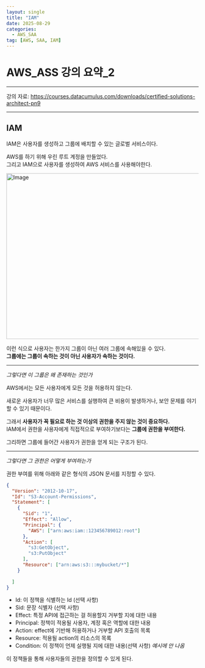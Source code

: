 ```yaml
---
layout: single
title: "IAM"
date: 2025-08-29
categories:
  - AWS_SAA
tag: [AWS, SAA, IAM]
---
```

AWS_ASS 강의 요약_2
===
- - -
강의 자료: <https://courses.datacumulus.com/downloads/certified-solutions-architect-pn9>
- - -

## IAM   

IAM은 사용자를 생성하고 그룹에 배치할 수 있는 글로벌 서비스이다.   

AWS를 하기 위해 우린 루트 계정을 만들었다.      
그리고 IAM으로 사용자를 생성하여 AWS 서비스를 사용해야한다.   

<img width="940" height="434" alt="Image" src="https://github.com/user-attachments/assets/f30f777a-e604-4c2f-90d5-3588befe669a" />   

이런 식으로 사용자는 한가지 그룹이 아닌 여러 그룹에 속해있을 수 있다.   
**그룹에는 그룹이 속하는 것이 아닌 사용자가 속하는 것이다.**   
- - -
*그렇다면 이 그룹은 왜 존재하는 것인가*

AWS에서는 모든 사용자에게 모든 것을 허용하지 않는다.  

새로운 사용자가 너무 많은 서비스를 실행하여 큰 비용이 발생하거나, 보안 문제를 야기할 수 있기 때문이다.   

그래서 **사용자가 꼭 필요로 하는 것 이상의 권한을 주지 않는 것이 중요하다.**   
IAM에서 권한을 사용자에게 직접적으로 부여하기보다는 **그룹에 권한을 부여한다.**  

그리하면 그룹에 들어간 사용자가 권한을 얻게 되는 구조가 된다.  

- - -
*그렇다면 그 권한은 어떻게 부여하는가*    

권한 부여를 위해 아래와 같은 형식의 JSON 문서를 지정할 수 있다.    

```json
{
  "Version": "2012-10-17",
  "Id": "S3-Account-Permissions",
  "Statement": [
    {
      "Sid": "1",
      "Effect": "Allow",
      "Principal": {
        "AWS": ["arn:aws:iam::123456789012:root"]
      },
      "Action": [
        "s3:GetObject",
        "s3:PutObject"
      ], 
      "Resource": ["arn:aws:s3:::mybucket/*"] 
    }
   
  ]
}
```
* Id: 이 정책을 식별하는 Id (선택 사항)
* Sid: 문장 식별자 (선택 사항)
* Effect: 특정 API에 접근하는 걸 허용할지 거부할 지에 대한 내용
* Principal: 정책이 적용될 사용자, 계정 혹은 역할에 대한 내용
* Action: effect에 기반해 허용하거나 거부할 API 호출의 목록
* Resource: 적용될 action의 리소스의 목록
* Condition: 이 정책이 언제 실행될 지에 대한 내용(선택 사항) *예시에 안 나옴* 

이 정책들을 통해 사용자들의 권한을 정의할 수 있게 된다.
